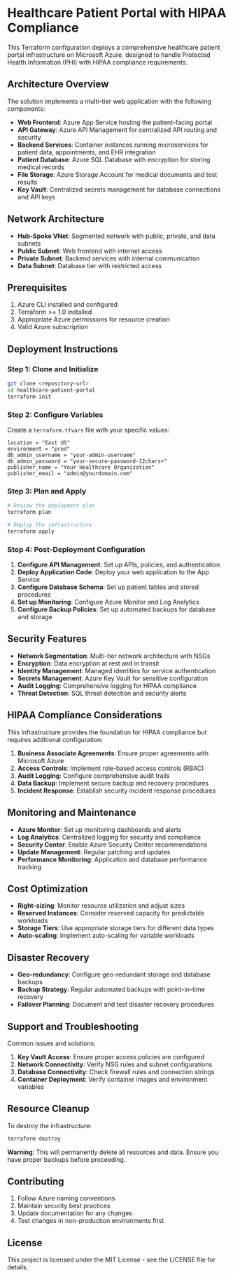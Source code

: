 # Healthcare Patient Portal with HIPAA Compliance

This Terraform configuration deploys a comprehensive healthcare patient portal infrastructure on Microsoft Azure, designed to handle Protected Health Information (PHI) with HIPAA compliance requirements.

## Architecture Overview

The solution implements a multi-tier web application with the following components:

- **Web Frontend**: Azure App Service hosting the patient-facing portal
- **API Gateway**: Azure API Management for centralized API routing and security
- **Backend Services**: Container instances running microservices for patient data, appointments, and EHR integration
- **Patient Database**: Azure SQL Database with encryption for storing medical records
- **File Storage**: Azure Storage Account for medical documents and test results
- **Key Vault**: Centralized secrets management for database connections and API keys

## Network Architecture

- **Hub-Spoke VNet**: Segmented network with public, private, and data subnets
- **Public Subnet**: Web frontend with internet access
- **Private Subnet**: Backend services with internal communication
- **Data Subnet**: Database tier with restricted access

## Prerequisites

1. Azure CLI installed and configured
2. Terraform >= 1.0 installed
3. Appropriate Azure permissions for resource creation
4. Valid Azure subscription

## Deployment Instructions

### Step 1: Clone and Initialize

```bash
git clone <repository-url>
cd healthcare-patient-portal
terraform init
```

### Step 2: Configure Variables

Create a `terraform.tfvars` file with your specific values:

```hcl
location = "East US"
environment = "prod"
db_admin_username = "your-admin-username"
db_admin_password = "your-secure-password-12chars+"
publisher_name = "Your Healthcare Organization"
publisher_email = "admin@yourdomain.com"
```

### Step 3: Plan and Apply

```bash
# Review the deployment plan
terraform plan

# Deploy the infrastructure
terraform apply
```

### Step 4: Post-Deployment Configuration

1. **Configure API Management**: Set up APIs, policies, and authentication
2. **Deploy Application Code**: Deploy your web application to the App Service
3. **Configure Database Schema**: Set up patient tables and stored procedures
4. **Set up Monitoring**: Configure Azure Monitor and Log Analytics
5. **Configure Backup Policies**: Set up automated backups for database and storage

## Security Features

- **Network Segmentation**: Multi-tier network architecture with NSGs
- **Encryption**: Data encryption at rest and in transit
- **Identity Management**: Managed identities for service authentication
- **Secrets Management**: Azure Key Vault for sensitive configuration
- **Audit Logging**: Comprehensive logging for HIPAA compliance
- **Threat Detection**: SQL threat detection and security alerts

## HIPAA Compliance Considerations

This infrastructure provides the foundation for HIPAA compliance but requires additional configuration:

1. **Business Associate Agreements**: Ensure proper agreements with Microsoft Azure
2. **Access Controls**: Implement role-based access controls (RBAC)
3. **Audit Logging**: Configure comprehensive audit trails
4. **Data Backup**: Implement secure backup and recovery procedures
5. **Incident Response**: Establish security incident response procedures

## Monitoring and Maintenance

- **Azure Monitor**: Set up monitoring dashboards and alerts
- **Log Analytics**: Centralized logging for security and compliance
- **Security Center**: Enable Azure Security Center recommendations
- **Update Management**: Regular patching and updates
- **Performance Monitoring**: Application and database performance tracking

## Cost Optimization

- **Right-sizing**: Monitor resource utilization and adjust sizes
- **Reserved Instances**: Consider reserved capacity for predictable workloads
- **Storage Tiers**: Use appropriate storage tiers for different data types
- **Auto-scaling**: Implement auto-scaling for variable workloads

## Disaster Recovery

- **Geo-redundancy**: Configure geo-redundant storage and database backups
- **Backup Strategy**: Regular automated backups with point-in-time recovery
- **Failover Planning**: Document and test disaster recovery procedures

## Support and Troubleshooting

Common issues and solutions:

1. **Key Vault Access**: Ensure proper access policies are configured
2. **Network Connectivity**: Verify NSG rules and subnet configurations
3. **Database Connectivity**: Check firewall rules and connection strings
4. **Container Deployment**: Verify container images and environment variables

## Resource Cleanup

To destroy the infrastructure:

```bash
terraform destroy
```

**Warning**: This will permanently delete all resources and data. Ensure you have proper backups before proceeding.

## Contributing

1. Follow Azure naming conventions
2. Maintain security best practices
3. Update documentation for any changes
4. Test changes in non-production environments first

## License

This project is licensed under the MIT License - see the LICENSE file for details.